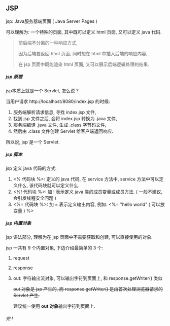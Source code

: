 ## JSP

jsp: Java服务器端页面 ( Java Server Pages )

可以理解为: 一个特殊的页面, 其中既可以定义 html 页面, 又可以定义 java 代码.

> 前后端不分离的一种响应方式,
>
> 因为后端要返回 html 页面, 同时想在 html 中插入后端的响应内容,
>
> 在 jsp 页面中既能渲染 html 页面, 又可以展示后端逻辑处理的结果.



##### jsp 原理

jsp本质上就是一个 Servlet, 怎么说 ?

当用户请求 http://localhost/8080/index.jsp 的时候: 

1. 服务端解析请求信息, 寻找 index.jsp 文件,
2. 找到 jsp 文件之后, 会将 index.jsp 转换为 .java 文件,
3. 服务端编译 .java 文件, 生成 .class 字节码文件,
4. 然后由 .class 文件创建 Servlet 给客户端返回响应.

所以说, jsp 是一个 Servlet.



##### jsp 脚本

jsp 定义 java 代码的方式:

1. <% 代码块 %>: 定义的 java 代码, 在 service 方法中, service 方法中可以定义什么, 该代码块就可以定义什么.
2. <%! 代码块 %>: 加 ! 表示定义 java 类的成员变量或成员方法. ( 一般不建议, 会引发线程安全问题 )
3. <%= 代码块 %>: 加 = 表示定义输出内容, 例如: <%= "hello world" ( 可以放变量 ) %>



##### jsp 内置对象

jsp 语法部分, 理解为在 jsp 页面中不需要获取和创建, 可以直接使用的对象.

jsp 一共有 9 个内置对象, 下边介绍最简单的 3 个: 

1. request

2. response

3. out: 字符输出流对象, 可以输出字符到页面上, 和 response.getWriter() 类似

   ~~out 对象是 jsp 产生的, 而 response.getWriter() 是由首次处理浏览器请求的 Servlet 产生.~~

   建议统一使用 **out 对象**输出字符到页面上.





###### 完 !